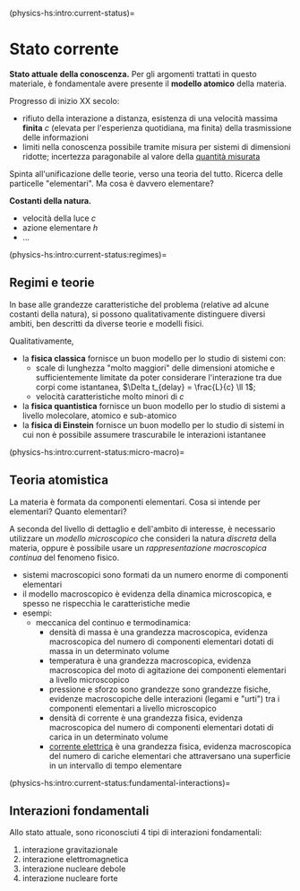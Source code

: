 (physics-hs:intro:current-status)=
# Stato corrente

**Stato attuale della conoscenza.** Per gli argomenti trattati in questo materiale, è fondamentale avere presente il **modello atomico** della materia.

Progresso di inizio XX secolo:
- rifiuto della interazione a distanza, esistenza di una velocità massima **finita** $c$ (elevata per l'esperienza quotidiana, ma finita) della trasmissione delle informazioni
- limiti nella conoscenza possibile tramite misura per sistemi di dimensioni ridotte; incertezza paragonabile al valore della [quantità misurata](physics-hs:intro:measurements)

Spinta all'unificazione delle teorie, verso una teoria del tutto. Ricerca delle particelle "elementari". Ma cosa è davvero elementare?

**Costanti della natura.** 
- velocità della luce $c$
- azione elementare $h$
- ...

(physics-hs:intro:current-status:regimes)=
## Regimi e teorie
In base alle grandezze caratteristiche del problema (relative ad alcune costanti della natura), si possono qualitativamente distinguere diversi ambiti, ben descritti da diverse teorie e modelli fisici.

Qualitativamente,
- la **fisica classica** fornisce un buon modello per lo studio di sistemi con:
  - scale di lunghezza "molto maggiori" delle dimensioni atomiche e sufficientemente limitate da poter considerare l'interazione tra due corpi come istantanea, $\Delta t_{delay} = \frac{L}{c} \ll 1$;
  - velocità caratteristiche molto minori di $c$
- la **fisica quantistica** fornisce un buon modello per lo studio di sistemi a livello molecolare, atomico e sub-atomico
- la **fisica di Einstein** fornisce un buon modello per lo studio di sistemi in cui non è possibile assumere trascurabile le interazioni istantanee 

(physics-hs:intro:current-status:micro-macro)=
## Teoria atomistica
La materia è formata da componenti elementari. Cosa si intende per elementari? Quanto elementari? 

A seconda del livello di dettaglio e dell'ambito di interesse, è necessario utilizzare un *modello microscopico* che consideri la natura *discreta* della materia, oppure è possibile usare un *rappresentazione macroscopica* *continua* del fenomeno fisico.
- sistemi macroscopici sono formati da un numero enorme di componenti elementari
- il modello macroscopico è evidenza della dinamica microscopica, e spesso ne rispecchia le caratteristiche medie
- esempi:
  - meccanica del continuo e termodinamica:
    - densità di massa è una grandezza macroscopica, evidenza macroscopica del numero di componenti elementari dotati di massa in un determinato volume
    - temperatura è una grandezza macroscopica, evidenza macroscopica del moto di agitazione dei componenti elementari a livello microscopico
    - pressione e sforzo sono grandezze sono grandezze fisiche, evidenze macroscopiche delle interazioni (legami e "urti") tra i componenti elementari a livello microscopico
    - densità di corrente è una grandezza fisica, evidenza macroscopica del numero di componenti elementari dotati di carica in un determinato volume
    - [corrente elettrica](physics-hs:electromagnetism:electric-current) è una grandezza fisica, evidenza macroscopica del numero di cariche elementari che attraversano una superficie in un intervallo di tempo elementare

(physics-hs:intro:current-status:fundamental-interactions)=
## Interazioni fondamentali
Allo stato attuale, sono riconosciuti 4 tipi di interazioni fondamentali:
1. interazione gravitazionale
2. interazione elettromagnetica
3. interazione nucleare debole
3. interazione nucleare forte

